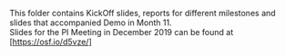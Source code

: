 This folder contains KickOff slides, reports for different milestones and slides that accompanied Demo in Month 11.  
Slides for the PI Meeting in December 2019 can be found at [https://osf.io/d5vze/]